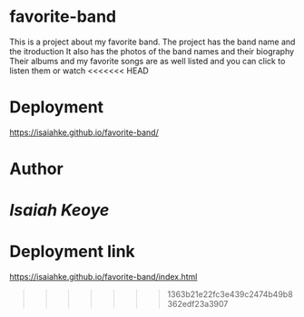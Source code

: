 
# favorite-band #
This is a project about my favorite band.
The project has the band name and the itroduction
It also has the photos of the band names and their biography
Their albums and my favorite songs are as well listed and you can click to listen them or watch
<<<<<<< HEAD

# Deployment #
<https://isaiahke.github.io/favorite-band/>

# Author #
*Isaiah Keoye*
=======
# Deployment link #
<https://isaiahke.github.io/favorite-band/index.html>
>>>>>>> 1363b21e22fc3e439c2474b49b8362edf23a3907
